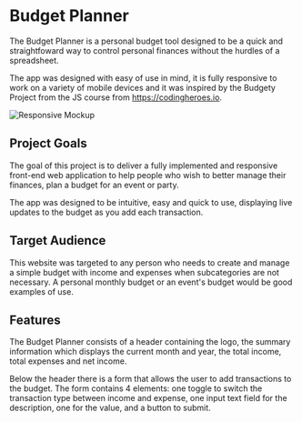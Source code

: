 # Budget Planner

The Budget Planner is a personal budget tool designed to be a quick and straightfoward way to control personal finances without the hurdles of a spreadsheet. 

The app was designed with easy of use in mind, it is fully responsive to work on a variety of mobile devices and it was inspired by the Budgety Project from the JS course from https://codingheroes.io.

![Responsive Mockup](https://alexandrearantes1.github.io/budget-planner/assets/images/readme/am-i-responsive.png)

## Project Goals

The goal of this project is to deliver a fully implemented and responsive front-end web application to help people who wish to better manage their finances, plan a budget for an event or party. 

The app was designed to be intuitive, easy and quick to use, displaying live updates to the budget as you add each transaction. 

## Target Audience

This website was targeted to any person who needs to create and manage a simple budget with income and expenses when subcategories are not necessary. A personal monthly budget or an event's budget would be good examples of use.

## Features

The Budget Planner consists of a header containing the logo, the summary information which displays the current month and year, the total income, total expenses and net income.

Below the header there is a form that allows the user to add transactions to the budget. The form contains 4 elements: one toggle to switch the transaction type between income and expense, one input text field for the description, one for the value, and a button to submit. 

